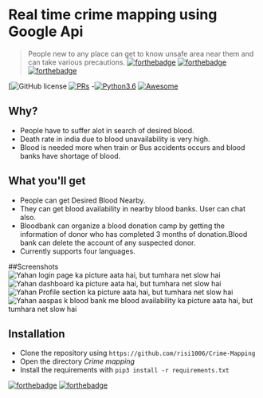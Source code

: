 # Real time crime mapping using Google Api
> People new to any place can get to know unsafe area near them and can take various precautions.
[![forthebadge](https://forthebadge.com/images/badges/built-for-android.svg)](https://forthebadge.com)
[![forthebadge](https://forthebadge.com/images/badges/made-with-java.svg)](https://forthebadge.com)
[![forthebadge](https://forthebadge.com/images/badges/its-not-a-lie-if-you-believe-it.svg)](https://forthebadge.com)

[![GitHub license](https://github.com/risi1006/Your-Donor/blob/master/LICENSE)
[![PRs](https://img.shields.io/badge/PRs-Welcome-informational)](https://github.com/risi1006)
-[![Python3.6](https://img.shields.io/badge/python-3.6-success?logo=python)](https://www.python.org/downloads/release/python-360/)
[![Awesome](https://cdn.rawgit.com/sindresorhus/awesome/d7305f38d29fed78fa85652e3a63e154dd8e8829/media/badge.svg)](https://github.com/risi1006)  

## Why?
- People have to suffer alot in search of desired blood.
- Death rate in india due to blood unavailability is very high.
- Blood is needed more when train or Bus accidents occurs and blood banks have shortage of blood.

## What you'll get
- People can get Desired Blood Nearby. 
- They can get blood availability in nearby blood banks. User can chat also. 
- Bloodbank can organize a blood donation camp by getting the information of donor who has completed
3 months of donation.Blood bank can delete the account of any suspected donor.
- Currently supports four languages.

##Screenshots
<img src="/screenshot/ss1.jpg" alt="Yahan login page ka picture aata hai, but tumhara net slow hai">
<img src="/screenshot/ss2.jpg" alt="Yahan dashboard ka picture aata hai, but tumhara net slow hai">
<img src="/screenshot/ss3.jpg" alt="Yahan Profile section ka picture aata hai, but tumhara net slow hai">
<img src="/screenshot/ss4.jpg" alt="Yahan aaspas k blood bank me blood availability ka picture aata hai, but tumhara net slow hai">

## Installation
- Clone the repository using ```https://github.com/risi1006/Crime-Mapping```
- Open the directory *Crime mapping*
- Install the requirements with ```pip3 install -r requirements.txt```

[![forthebadge](https://forthebadge.com/images/badges/makes-people-smile.svg)](https://forthebadge.com)
[![forthebadge](https://forthebadge.com/images/badges/no-ragrets.svg)](https://forthebadge.com)

